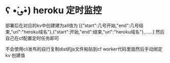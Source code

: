 # ʕ •́؈•̀) heroku 定时监控
部署后在对应的kv中创建建为all值为
[{"start":几号开始,"end":几号结束,"url":"heroku域名"},{"start":开始,"end":结束,"url":"heroku域名"},......]
然后自己在cf配置定时任务即可

不会使用cli发布的自行复制dist的js文件粘贴到cf worker代码里面然后手动绑定kv 创建值